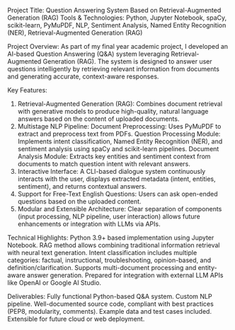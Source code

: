 Project Title: Question Answering System Based on Retrieval-Augmented Generation (RAG)
Tools & Technologies: Python, Jupyter Notebook, spaCy, scikit-learn, PyMuPDF, NLP, Sentiment Analysis, Named Entity Recognition (NER), Retrieval-Augmented Generation (RAG)

Project Overview:
As part of my final year academic project, I developed an AI-based Question Answering (Q&A) system leveraging Retrieval-Augmented Generation (RAG). The system is designed to answer user questions intelligently by retrieving relevant information from documents and generating accurate, context-aware responses.

Key Features:
  1) Retrieval-Augmented Generation (RAG): Combines document retrieval with generative models to produce high-quality, natural language answers based on the content of uploaded documents.
  2) Multistage NLP Pipeline:
    Document Preprocessing: Uses PyMuPDF to extract and preprocess text from PDFs.
    Question Processing Module: Implements intent classification, Named Entity Recognition (NER), and sentiment analysis using spaCy and scikit-learn pipelines.
    Document Analysis Module: Extracts key entities and sentiment context from documents to match question intent with relevant answers.
  3) Interactive Interface: A CLI-based dialogue system continuously interacts with the user, displays extracted metadata (intent, entities, sentiment), and returns contextual answers.
  4) Support for Free-Text English Questions: Users can ask open-ended questions based on the uploaded content.
  5) Modular and Extensible Architecture: Clear separation of components (input processing, NLP pipeline, user interaction) allows future enhancements or integration with LLMs via APIs.

Technical Highlights:
  Python 3.9+ based implementation using Jupyter Notebook.
  RAG method allows combining traditional information retrieval with neural text generation.
  Intent classification includes multiple categories: factual, instructional, troubleshooting, opinion-based, and definition/clarification.
  Supports multi-document processing and entity-aware answer generation.
  Prepared for integration with external LLM APIs like OpenAI or Google AI Studio.

Deliverables:
  Fully functional Python-based Q&A system.
  Custom NLP pipeline.
  Well-documented source code, compliant with best practices (PEP8, modularity, comments).
  Example data and test cases included.
  Extensible for future cloud or web deployment.
